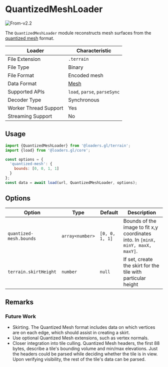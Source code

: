 # QuantizedMeshLoader

<p class="badges">
  <img src="https://img.shields.io/badge/From-v2.2-blue.svg?style=flat-square" alt="From-v2.2" /> 
</p>

The `QuantizedMeshLoader` module reconstructs mesh surfaces from the [quantized
mesh][quantized_mesh] format.

[quantized_mesh]: https://github.com/CesiumGS/quantized-mesh

| Loader                | Characteristic                                |
| --------------------- | --------------------------------------------- |
| File Extension        | `.terrain`                                    |
| File Type             | Binary                                        |
| File Format           | Encoded mesh                                  |
| Data Format           | [Mesh](/docs/specifications/category-mesh.md) |
| Supported APIs        | `load`, `parse`, `parseSync`                  |
| Decoder Type          | Synchronous                                   |
| Worker Thread Support | Yes                                           |
| Streaming Support     | No                                            |

## Usage

```js
import {QuantizedMeshLoader} from '@loaders.gl/terrain';
import {load} from '@loaders.gl/core';

const options = {
  'quantized-mesh': {
    bounds: [0, 0, 1, 1]
  }
};
const data = await load(url, QuantizedMeshLoader, options);
```

## Options

| Option                  | Type            | Default        | Description                                                                     |
| ----------------------- | --------------- | -------------- | ------------------------------------------------------------------------------- |
| `quantized-mesh.bounds` | `array<number>` | `[0, 0, 1, 1]` | Bounds of the image to fit x,y coordinates into. In `[minX, minY, maxX, maxY]`. |
| `terrain.skirtHeight`   | `number`        | `null`         | If set, create the skirt for the tile with particular height                    |

## Remarks

### Future Work

- Skirting. The Quantized Mesh format includes data on which vertices are on each edge, which should assist in creating a skirt.
- Use optional Quantized Mesh extensions, such as vertex normals.
- Closer integration into tile culling. Quantized Mesh headers, the first 88 bytes, describe a tile's bounding volume and min/max elevations. Just the headers could be parsed while deciding whether the tile is in view. Upon verifying visibility, the rest of the tile's data can be parsed.
